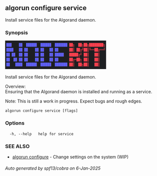 ## algorun configure service

Install service files for the Algorand daemon.

### Synopsis

                                                                        
<img alt="Terminal Render" src="/assets/nodekit.png" width="65%">                 
                                                                        
                                                                        
Install service files for the Algorand daemon.                          
                                                                        
Overview:                                                               
Ensuring that the Algorand daemon is installed and running as a service.
                                                                        
Note: This is still a work in progress. Expect bugs and rough edges.    

```
algorun configure service [flags]
```

### Options

```
  -h, --help   help for service
```

### SEE ALSO

* [algorun configure](/man/algorun_configure.md)	 - Change settings on the system (WIP)

###### Auto generated by spf13/cobra on 6-Jan-2025

